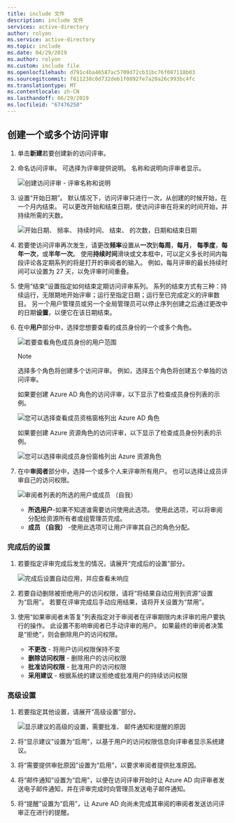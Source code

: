 ```yaml
---
title: include 文件
description: include 文件
services: active-directory
author: rolyon
ms.service: active-directory
ms.topic: include
ms.date: 04/29/2019
ms.author: rolyon
ms.custom: include file
ms.openlocfilehash: d791c4ba46587ac5709d72cb31bc76f087118b03
ms.sourcegitcommit: f811238c0d732deb1f0892fe7a20a26c993bc4fc
ms.translationtype: MT
ms.contentlocale: zh-CN
ms.lasthandoff: 06/29/2019
ms.locfileid: "67476250"
---
```

## <a name="create-one-or-more-access-reviews"></a>创建一个或多个访问评审

1. 单击**新建**若要创建新的访问评审。

1. 命名访问评审。 可选择为评审提供说明。 名称和说明向评审者显示。

    ![创建访问评审 - 评审名称和说明](./media/active-directory-privileged-identity-management-access-reviews/name-description.png)

1. 设置“开始日期”。  默认情况下，访问评审只进行一次，从创建的时候开始，在一个月内结束。 可以更改开始和结束日期，使访问评审在将来的时间开始，并持续所需的天数。

    ![开始日期、 频率、 持续时间、 结束、 的次数，日期和结束日期](./media/active-directory-privileged-identity-management-access-reviews/start-end-dates.png)

1. 若要使访问评审再次发生，请更改**频率**设置从**一次**到**每周**，**每月**， **每季度**，**每年一次**，或**半年一次**。 使用**持续时间**滑块或文本框中，可以定义多长时间内每段评论各定期系列的将是打开的审阅者的输入。 例如，每月评审的最长持续时间可以设置为 27 天，以免评审时间重叠。

1. 使用“结束”设置指定如何结束定期访问评审系列。  系列的结束方式有三种：持续运行，无限期地开始评审；运行至指定日期；运行至已完成定义的评审数目。 另一个用户管理员或另一个全局管理员可以停止序列创建之后通过更改中的日期**设置**，以便它在该日期结束。

1. 在中**用户**部分中，选择您想要查看的成员身份的一个或多个角色。

    ![若要查看角色成员身份的用户范围](./media/active-directory-privileged-identity-management-access-reviews/users.png)

    > [!NOTE]
    > 选择多个角色将创建多个访问评审。 例如，选择五个角色将创建五个单独的访问评审。

    如果要创建 Azure AD 角色的访问评审，以下显示了检查成员身份列表的示例。

    ![您可以选择查看成员资格窗格列出 Azure AD 角色](./media/active-directory-privileged-identity-management-access-reviews/review-membership.png)

    如果要创建 Azure 资源角色的访问评审，以下显示了检查成员身份列表的示例。

    ![您可以选择审阅成员身份窗格列出 Azure 资源角色](./media/active-directory-privileged-identity-management-access-reviews/review-membership-azure-resource-roles.png)

1. 在中**审阅者**部分中，选择一个或多个人来评审所有用户。 也可以选择让成员评审自己的访问权限。

    ![审阅者列表的所选的用户或成员 （自我）](./media/active-directory-privileged-identity-management-access-reviews/reviewers.png)

    - **所选用户**-如果不知道谁需要访问使用此选项。 使用此选项，可以将审阅分配给资源所有者或组管理员完成。
    - **成员 （自我）** -使用此选项可让用户评审其自己的角色分配。

### <a name="upon-completion-settings"></a>完成后的设置

1. 若要指定评审完成后发生的情况，请展开“完成后的设置”部分。 

    ![完成后设置自动应用，并应查看未响应](./media/active-directory-privileged-identity-management-access-reviews/upon-completion-settings.png)

1. 若要自动删除被拒绝用户的访问权限，请将“将结果自动应用到资源”设置为“启用”。   若要在评审完成后手动应用结果，请将开关设置为“禁用”。 

1. 使用“如果审阅者未答复”列表指定对于审阅者在评审期限内未评审的用户要执行的操作。  此设置不影响审阅者已手动评审的用户。 如果最终的审阅者决策是“拒绝”，则会删除用户的访问权限。

    - **不更改** - 将用户访问权限保持不变
    - **删除访问权限** - 删除用户的访问权限
    - **批准访问权限** - 批准用户的访问权限
    - **采用建议** - 根据系统的建议拒绝或批准用户的持续访问权限

### <a name="advanced-settings"></a>高级设置

1. 若要指定其他设置，请展开“高级设置”部分。 

    ![显示建议的高级的设置，需要批准、 邮件通知和提醒的原因](./media/active-directory-privileged-identity-management-access-reviews/advanced-settings.png)

1. 将“显示建议”设置为“启用”，以基于用户的访问权限信息向评审者显示系统建议。  

1. 将“需要提供审批原因”设置为“启用”，以要求审阅者提供批准原因。  

1. 将“邮件通知”设置为“启用”，以便在访问评审开始时让 Azure AD 向评审者发送电子邮件通知，并在评审完成时向管理员发送电子邮件通知。  

1. 将“提醒”设置为“启用”，让 Azure AD 向尚未完成其审阅的审阅者发送访问评审正在进行的提醒。  
